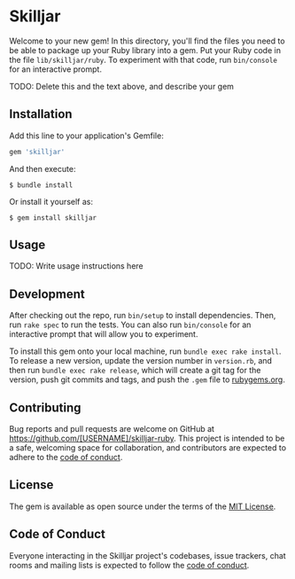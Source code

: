 # Skilljar

Welcome to your new gem! In this directory, you'll find the files you need to be able to package up your Ruby library into a gem. Put your Ruby code in the file `lib/skilljar/ruby`. To experiment with that code, run `bin/console` for an interactive prompt.

TODO: Delete this and the text above, and describe your gem

## Installation

Add this line to your application's Gemfile:

```ruby
gem 'skilljar'
```

And then execute:

    $ bundle install

Or install it yourself as:

    $ gem install skilljar

## Usage

TODO: Write usage instructions here

## Development

After checking out the repo, run `bin/setup` to install dependencies. Then, run `rake spec` to run the tests. You can also run `bin/console` for an interactive prompt that will allow you to experiment.

To install this gem onto your local machine, run `bundle exec rake install`. To release a new version, update the version number in `version.rb`, and then run `bundle exec rake release`, which will create a git tag for the version, push git commits and tags, and push the `.gem` file to [rubygems.org](https://rubygems.org).

## Contributing

Bug reports and pull requests are welcome on GitHub at https://github.com/[USERNAME]/skilljar-ruby. This project is intended to be a safe, welcoming space for collaboration, and contributors are expected to adhere to the [code of conduct](https://github.com/[USERNAME]/skilljar-ruby/blob/master/CODE_OF_CONDUCT.md).


## License

The gem is available as open source under the terms of the [MIT License](https://opensource.org/licenses/MIT).

## Code of Conduct

Everyone interacting in the Skilljar project's codebases, issue trackers, chat rooms and mailing lists is expected to follow the [code of conduct](https://github.com/[USERNAME]/skilljar-ruby/blob/master/CODE_OF_CONDUCT.md).
